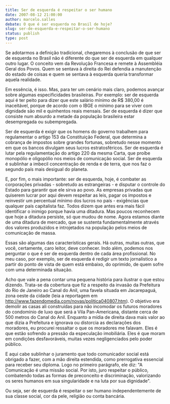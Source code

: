 ```yaml
---
title: Ser de esquerda é respeitar o ser humano
date: 2007-08-12 21:00:00
author: marcelo.salles
debate: O que é ser esquerda no Brasil de hoje?
slug: ser-de-esquerda-e-respeitar-o-ser-humano
status: publish 
type: post
---
```


Se adotarmos a definição tradicional, chegaremos à conclusão de que ser de esquerda no Brasil não é diferente do que ser de esquerda em qualquer outro lugar. O conceito vem da Revolução Francesa e remete à Assembléia Geral dos Povos. Quem se sentava à direita do Rei defendia a manutenção do estado de coisas e quem se sentava à esquerda queria transformar aquela realidade.


Em essência, é isso. Mas, para ter um cenário mais claro, podemos avançar sobre algumas especificidades brasileiras. Por exemplo: ser de esquerda aqui é ter peito para dizer que este salário mínimo de R$ 380,00 é inaceitável, porque de acordo com o IBGE o mínimo para se viver com dignidade são mil e quinhentos reais mensais. Ser de esquerda é dizer que consiste num absurdo a metade da população brasileira estar desempregada ou subempregada.


Ser de esquerda é exigir que os homens do governo trabalhem para regulamentar o artigo 153 da Constituição Federal, que determina a cobrança de impostos sobre grandes fortunas, sobretudo nesse momento em que os bancos divulgam seus lucros estratosféricos. Ser de esquerda é lutar pela regulamentação do artigo 220 da mesma Carta, que proíbe monopólio e oligopólio nos meios de comunicação social. Ser de esquerda é sublinhar a imbecil concentração de renda e de terra, que nos faz o segundo país mais desigual do planeta.


E, por fim, o mais importante: ser de esquerda, hoje, é combater as corporações privadas - sobretudo as estrangeiras - e disputar o controle do Estado para garantir que ele sirva ao povo. As empresas privadas que quiserem lucrar por aqui devem respeitar as leis, pagar os impostos e reinvestir um percentual mínimo dos lucros no país - exigências que qualquer país capitalista faz. Todos dizem que antes era mais fácil identificar o inimigo porque havia uma ditadura. Mas poucos reconhecem que hoje a ditadura persiste, só que mudou de nome. Agora estamos diante de uma ditadura de mercado, que se sustenta fundamentalmente através dos valores produzidos e introjetados na população pelos meios de comunicação de massa.


Essas são algumas das características gerais. Há outras, muitas outras, que você, certamente, caro leitor, deve conhecer. Indo além, podemos nos perguntar o que é ser de esquerda dentro de cada área profissional. No meu caso, por exemplo, ser de esquerda é redigir um texto jornalístico a partir do ponto de vista de quem está embaixo, do oprimido, de quem sofre com uma determinada situação.


Acho que vale a pena contar uma pequena história para ilustrar o que estou dizendo. Trata-se da cobertura que fiz a respeito da invasão da Prefeitura do Rio de Janeiro ao Canal do Anil, uma favela situada em Jacarepaguá, zona oeste da cidade (leia a reportagem em <http://www.fazendomedia.com/novas/politica040807.htm>). O objetivo era demolir as casas ali construídas para não incomodar os futuros moradores do condomínio de luxo que será a Vila Pan-Americana, distante cerca de 500 metros do Canal do Anil. Enquanto a mídia de direita dava mais valor ao que dizia a Prefeitura e ignorava ou distorcia as declarações dos moradores, eu procurei ressaltar o que os moradores me falavam. Eles é que estão sofrendo a pressão da especulação imobiliária. Eles é que moram em condições desfavoráveis, muitas vezes negligenciados pelo poder público.


E aqui cabe sublinhar o juramento que todo comunicador social está obrigado a fazer, com a mão direita estendida, como prerrogativa essencial para receber seu diploma. Logo no primeiro parágrafo, ele diz: "A Comunicação é uma missão social. Por isto, juro respeitar o público, combatendo todas as formas de preconceito e discriminação, valorizando os seres humanos em sua singularidade e na luta por sua dignidade".


Ou seja, ser de esquerda é respeitar o ser humano independentemente de sua classe social, cor da pele, religião ou conta bancária.  




